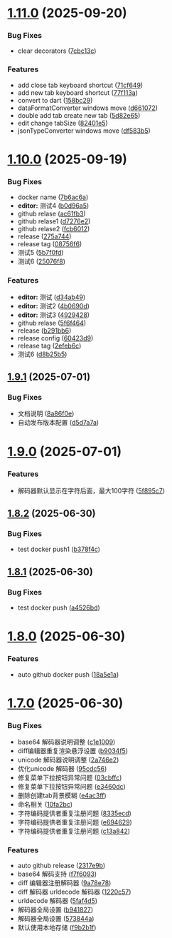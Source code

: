 # [1.11.0](https://github.com/fevrax/json-tools/compare/v1.10.0...v1.11.0) (2025-09-20)


### Bug Fixes

* clear decorators ([7cbc13c](https://github.com/fevrax/json-tools/commit/7cbc13c3fe5d148e5cb1342f67ef53edc3593fd4))


### Features

* add close tab keyboard shortcut ([71cf649](https://github.com/fevrax/json-tools/commit/71cf649a068624b2b1764800c554e89deb65bbe8))
* add new tab keyboard shortcut ([77f113a](https://github.com/fevrax/json-tools/commit/77f113a0a2537646651cb9ed6c52328409a271d7))
* convert to dart ([158bc29](https://github.com/fevrax/json-tools/commit/158bc299fc1d3731e5dd58e196b45ca89c94fb98))
* dataFormatConverter windows move ([d661072](https://github.com/fevrax/json-tools/commit/d661072df2c30b06c94d8ef9c77f3a60336a7aa7))
* double add tab create new tab ([5d82e65](https://github.com/fevrax/json-tools/commit/5d82e65464516bd80841821605484b190d99f624))
* edit change tabSize ([82401e5](https://github.com/fevrax/json-tools/commit/82401e59cfc6a00b1eadd8950aafb16102d3a52c))
* jsonTypeConverter windows move ([df583b5](https://github.com/fevrax/json-tools/commit/df583b5d931677f5370508def6639a2fb92ac10d))

# [1.10.0](https://github.com/fevrax/json-tools/compare/v1.9.1...v1.10.0) (2025-09-19)


### Bug Fixes

* docker name ([7b6ac6a](https://github.com/fevrax/json-tools/commit/7b6ac6a3b37e341006cda12c21ff56bb1b9da573))
* **editor:** 测试4 ([b0d96a5](https://github.com/fevrax/json-tools/commit/b0d96a5fc5c070b6ae1bfb5ba94bcc1fec8a3ecb))
* github relase ([ac61fb3](https://github.com/fevrax/json-tools/commit/ac61fb38f3b761b7ddfc966e63fa90bdaac04c17))
* github relase1 ([d7276e2](https://github.com/fevrax/json-tools/commit/d7276e2e4ca6dfb0e375c8dd7f147eccec0c94e8))
* github relase2 ([fcb6012](https://github.com/fevrax/json-tools/commit/fcb60126ea45b3f10a9e82f1f779fe7c100010f2))
* release ([275a744](https://github.com/fevrax/json-tools/commit/275a744e92167272cd30ec4675679300500806ae))
* release tag ([08756f6](https://github.com/fevrax/json-tools/commit/08756f6490f4537dd67231c71f4584b2c92b48e3))
* 测试5 ([5b7f0fd](https://github.com/fevrax/json-tools/commit/5b7f0fd0bb0e1f1720ffd7b47ee3f72d618174c1))
* 测试6 ([25076f8](https://github.com/fevrax/json-tools/commit/25076f8b4b8752777c41ac18973b08ab53bacac8))


### Features

* **editor:** 测试 ([d34ab49](https://github.com/fevrax/json-tools/commit/d34ab498924b76380d2e68425a0ec3db290509d8))
* **editor:** 测试2 ([4b0690d](https://github.com/fevrax/json-tools/commit/4b0690d9f56276112971fd9e234055de6b7c0401))
* **editor:** 测试3 ([4929428](https://github.com/fevrax/json-tools/commit/4929428584c98b0c6de4e230a1b25675a39b63ea))
* github relase ([5f6f464](https://github.com/fevrax/json-tools/commit/5f6f464b0ceb370de0caa8e8b7b398c116018da5))
* release ([b291bb6](https://github.com/fevrax/json-tools/commit/b291bb67773fbd42a459ebb70c31685b1c080bbd))
* release config ([60423d9](https://github.com/fevrax/json-tools/commit/60423d97c18bf834ff1f15eab375cca8b66d0988))
* release tag ([2efeb6c](https://github.com/fevrax/json-tools/commit/2efeb6cbb8723932769e6dd45d7fbce3964ff698))
* 测试6 ([d8b25b5](https://github.com/fevrax/json-tools/commit/d8b25b57b7bfeab8d5670cffa96ce16dd96c4ee8))

## [1.9.1](https://github.com/fevrax/json-tools/compare/v1.9.0...v1.9.1) (2025-07-01)


### Bug Fixes

* 文档说明 ([8a86f0e](https://github.com/fevrax/json-tools/commit/8a86f0e4c7c2bc5c725778322106547d188b567a))
* 自动发布版本配置 ([d5d7a7a](https://github.com/fevrax/json-tools/commit/d5d7a7a154f5cac6e3cb1ac284f93d78ed303eaf))

# [1.9.0](https://github.com/fevrax/json-tools/compare/v1.8.2...v1.9.0) (2025-07-01)


### Features

* 解码器默认显示在字符后面，最大100字符 ([5f895c7](https://github.com/fevrax/json-tools/commit/5f895c7a82a7b8531dfe6675bfabdd67da9a7d30))

## [1.8.2](https://github.com/fevrax/json-tools/compare/v1.8.1...v1.8.2) (2025-06-30)


### Bug Fixes

* test docker push1 ([b378f4c](https://github.com/fevrax/json-tools/commit/b378f4c6c61b2815d8e8913587e6f5d6b8573d35))

## [1.8.1](https://github.com/fevrax/json-tools/compare/v1.8.0...v1.8.1) (2025-06-30)


### Bug Fixes

* test docker push ([a4526bd](https://github.com/fevrax/json-tools/commit/a4526bdddf77e30baaabbae48454f7e0f0a0343f))

# [1.8.0](https://github.com/fevrax/json-tools/compare/v1.7.0...v1.8.0) (2025-06-30)


### Features

* auto github docker push ([18a5e1a](https://github.com/fevrax/json-tools/commit/18a5e1ab79817d0ec47c1633cb3d200691dd652b))

# [1.7.0](https://github.com/fevrax/json-tools/compare/v1.6.5...v1.7.0) (2025-06-30)


### Bug Fixes

* base64 解码器说明调整 ([c1e1009](https://github.com/fevrax/json-tools/commit/c1e1009a14dcf2824ca7d6a13faf42bfe3415674))
* diff编辑器重复渲染悬浮设置 ([b9034f5](https://github.com/fevrax/json-tools/commit/b9034f551694922b5572da77a39021e8a9b1f9f4))
* unicode 解码器说明调整 ([2a746e2](https://github.com/fevrax/json-tools/commit/2a746e2e70c48bec4f34307d6a59cee8b0bb35e1))
* 优化unicode 解码器 ([95cdc56](https://github.com/fevrax/json-tools/commit/95cdc5658167ebbea6b4ff3c0c04d2d25aef99ad))
* 修复菜单下拉按钮异常问题 ([03cbffc](https://github.com/fevrax/json-tools/commit/03cbffc451e6e5be45ca3b09ede9ba8703b22416))
* 修复菜单下拉按钮异常问题 ([e3460dc](https://github.com/fevrax/json-tools/commit/e3460dcfcaa739207962e0ca902f64b33cdee150))
* 删除创建tab背景模糊 ([e4ac3ff](https://github.com/fevrax/json-tools/commit/e4ac3ff7477499918a557fb429e21b917db4049a))
* 命名相关 ([10fa2bc](https://github.com/fevrax/json-tools/commit/10fa2bc00ec512bd353b3d48a4effbec96d18ed1))
* 字符编码提供者重复注册问题 ([8335ecd](https://github.com/fevrax/json-tools/commit/8335ecdb220388143731030627ebf34be6095644))
* 字符编码提供者重复注册问题 ([e694629](https://github.com/fevrax/json-tools/commit/e694629b74d1835e90552bf31755208dbc7ebbf7))
* 字符编码提供者重复注册问题 ([c13a842](https://github.com/fevrax/json-tools/commit/c13a842b786525b893edb95037460bb88fdf384a))


### Features

* auto github release ([2317e9b](https://github.com/fevrax/json-tools/commit/2317e9b4dffe3c17fee60b02d98630f5fe307a34))
* base64 解码支持 ([f7f6093](https://github.com/fevrax/json-tools/commit/f7f60932550726780b18a490fe97f1c80493e18c))
* diff 编辑器注册解码器 ([9a78e78](https://github.com/fevrax/json-tools/commit/9a78e78d9c3bf66a827b91feb0ea91c352ad285c))
* diff 解码器 urldecode 解码器 ([1220c57](https://github.com/fevrax/json-tools/commit/1220c57ae9a6b68fbd4f4262b9a1c8a09baad6ff))
* urldecode 解码器 ([5faf4d5](https://github.com/fevrax/json-tools/commit/5faf4d5d40de71d941d44d2e15ae38b704e48266))
* 解码器全局设置 ([b941827](https://github.com/fevrax/json-tools/commit/b94182766ce508f11880ec46d27aa6469c92e244))
* 解码器全局设置 ([573844a](https://github.com/fevrax/json-tools/commit/573844a8242773a33079828207f3e485e3c07295))
* 默认使用本地存储 ([f9b2b1f](https://github.com/fevrax/json-tools/commit/f9b2b1fd83c357b3af664080c9d792ade9efa45d))
